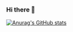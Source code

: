 ### Hi there 👋
[![Anurag's GitHub stats](https://github-readme-stats.vercel.app/api?username=gledsonmatheus&count_private=true)
](https://github.com/anuraghazra/github-readme-stats)

<!--
**gledsonmatheus/GledsonMatheus** is a ✨ _special_ ✨ repository because its `README.md` (this file) appears on your GitHub profile.

Here are some ideas to get you started:

- 🔭 I’m currently working on ...
- 🌱 I’m currently learning ...
- 👯 I’m looking to collaborate on ...
- 🤔 I’m looking for help with ...
- 💬 Ask me about ...
- 📫 How to reach me: ...
- 😄 Pronouns: ...
- ⚡ Fun fact: ...
-->
